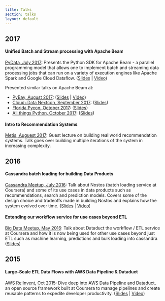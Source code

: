 ```yaml
---
title: Talks
section: talks
layout: default
---
```


<div class="hfeed">

  <!-- 2017 -->
  <div class="hentry post project-batch-title">
    <h2>2017</h2>
  </div>

  <!-- PyData, July 2017 -->
  <div class="hentry post project-batch-title">
    <h4>Unified Batch and Stream processing with Apache Beam</h4>
    <div class="entry-summary">
        <p><a class="talk-title" href="https://pydata.org/seattle2017/" target="_blank">PyData, July 2017</a>: Presents the Python SDK for Apache Beam - a parallel programming model that allows one to implement batch and streaming data processing jobs that can run on a variety of execution engines like Apache Spark and Google Cloud Dataflow. (<a href="https://speakerdeck.com/sb2nov/big-data-processing-with-apache-beam" target="_blank">Slides</a> | <a href="https://www.youtube.com/watch?v=-6xpDRiurmA" target="_blank">Video</a>)</p>
        <p>Presented similar talks on Apache Beam at:<ul>
          <!-- PyBay, Aug 2017 -->
          <li><a class="talk-title" href="https://pybay.com/" target="_blank">PyBay, August 2017</a>: (<a href="https://speakerdeck.com/sb2nov/unified-batch-and-stream-processing-with-apache-beam" target="_blank">Slides</a> | <a href="https://www.youtube.com/watch?v=z2nEOPz30so" target="_blank">Video</a>)</li>
          <!-- CloudDataNextCon, Sep 2017 -->
          <li><a class="talk-title" href="http://cdsea17.xnextcon.com/" target="_blank">Cloud+Data Nextcon, September 2017</a>: (<a href="https://speakerdeck.com/sb2nov/unified-processing-with-apache-beam" target="_blank">Slides</a>)</li>
          <!-- Florida Pycon, Oct 2017 -->
          <li><a class="talk-title" href="http://flpy.org/" target="_blank">Florida Pycon, October 2017</a>: (<a href="https://speakerdeck.com/sb2nov/unified-processing-with-apache-beam" target="_blank">Slides</a>)</li>
          <!-- All things Python, Oct 2017 -->
          <li><a class="talk-title" href="https://www.meetup.com/All-Things-Python/events/243725413/" target="_blank">All things Python, October 2017</a>: (<a href="https://speakerdeck.com/sb2nov/unified-processing-with-apache-beam" target="_blank">Slides</a>)</li>
        </ul></p>
    </div>
  </div>

  <!-- Metis, August 2017 -->
  <div class="hentry post project-batch-title">
    <h4>Intro to Recommendation Systems</h4>
    <div class="entry-summary">
        <p><a class="talk-title" href="https://www.thisismetis.com/" target="_blank">Metis, Auguest 2017</a>: Guest lecture on building real world recommendation systems. Talk goes over building multiple iterations of the system in increasing complexity.</p>
    </div>
  </div>

  <!-- 2016 -->
  <div class="hentry post project-batch-title">
    <h2>2016</h2>
  </div>

  <!-- Cassandra Meetup, July 2016 -->
  <div class="hentry post project-batch-title">
    <h4>Cassandra batch loading for building Data Products</h4>
    <div class="entry-summary">
        <p><a class="talk-title" href="http://www.meetup.com/DataStax-Cassandra-South-Bay-Users/events/232405279/" target="_blank">Cassandra Meetup, July 2016</a>: Talk about Nostos (batch loading service at Coursera) and some of its use cases in data products such as recommendations, search and prediction models. Covers some of the design choice and tradeoffs made in building Nostos and explains how the system evolved over time. (<a href="https://speakerdeck.com/sb2nov/cassandra-batch-loading-for-data-products" target="_blank">Slides</a> | <a href="https://www.youtube.com/watch?v=SQBGPX_eYZ0" target="_blank">Video</a>)</p>
    </div>
  </div>

  <!-- Big Data Meetup, May 2016 -->
  <div class="hentry post project-batch-title">
    <h4>Extending our workflow service for use cases beyond ETL</h4>
    <div class="entry-summary">
        <p><a class="talk-title" href="http://www.meetup.com/San-Francisco-AWS-Big-Data-Meetup/events/229638199/" target="_blank">Big Data Meetup, May 2016</a>: Talk about Dataduct the workflow / ETL service at Coursera and how it is now being used for other use cases beyond just ETL such as machine learning, predictions and bulk loading into cassandra. (<a href="https://speakerdeck.com/sb2nov/to-and-fro-from-amazon-redshift" target="_blank">Slides</a>)</p>
    </div>
  </div>

  <!-- 2015 -->
  <div class="hentry post project-batch-title">
    <h2>2015</h2>
  </div>

  <!-- AWS Re:Invent, Oct 2015 -->
  <div class="hentry post project-batch-title">
    <h4>Large-Scale ETL Data Flows with AWS Data Pipeline & Dataduct</h4>
    <div class="entry-summary">
        <p><a class="talk-title" href="https://reinvent.awsevents.com/" target="_blank">AWS Re:Invent, Oct 2015</a>: Dive deep into AWS Data Pipeline and Dataduct, an open source framework built at Coursera to manage pipelines and create reusable patterns to expedite developer productivity. (<a href="https://speakerdeck.com/sb2nov/large-scale-etl-data-flows-with-data-pipeline-and-dataduct" target="_blank">Slides</a> | <a href="https://www.youtube.com/watch?v=NLCLoJnhDOM" target="_blank">Video</a>)</p>
    </div>
  </div>

</div>
